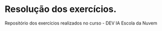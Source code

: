 # Resolução dos exercícios.
Repositório dos exercícios realizados no curso - DEV IA Escola da Nuvem

